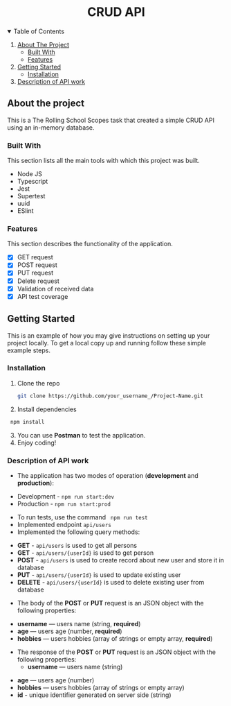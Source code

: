 <h1 align="center">CRUD API</h1>

<details open="open">
  <summary>Table of Contents</summary>
  <ol>
    <li>
      <a href="#about-the-project">About The Project</a>
      <ul>
        <li><a href="#built-with">Built With</a></li>
        <li><a href="#features">Features</a></li>
      </ul>
    </li>
    <li>
      <a href="#getting-started">Getting Started</a>
      <ul>
        <li><a href="#installation">Installation</a></li>
      </ul>
    </li>
    <li>
      <a href="#getting-started">Description of API work</a>
    </li>
  </ol>
</details>

## About the project

This is a The Rolling School Scopes task that created a simple CRUD API using an in-memory database.

### Built With

This section lists all the main tools with which this project was built.

- Node JS
- Typescript
- Jest
- Supertest
- uuid
- ESlint

### Features

This section describes the functionality of the application.

- [x] GET request
- [x] POST request
- [x] PUT request
- [x] Delete request
- [x] Validation of received data
- [x] API test coverage

## Getting Started

This is an example of how you may give instructions on setting up your project locally. To get a local copy up and running follow these simple example steps.

### Installation

1. Clone the repo
   ```sh
   git clone https://github.com/your_username_/Project-Name.git
   ```
2. Install dependencies

```sh
 npm install
```

3. You can use **Postman** to test the application.
4. Enjoy coding!

### Description of API work

- The application has two modes of operation (**development** and **production**):

* Development - `npm run start:dev`
* Production - `npm run start:prod`

- To run tests, use the command ` npm run test`
- Implemented endpoint `api/users`
- Implemented the following query methods:

* **GET** - `api/users` is used to get all persons
* **GET** - `api/users/{userId}` is used to get person
* **POST** - `api/users` is used to create record about new user and store it in database
* **PUT** - `api/users/{userId}` is used to update existing user
* **DELETE** - `api/users/{userId}` is used to delete existing user from database

- The body of the **POST** or **PUT** request is an JSON object with the following properties:

* **username** — users name (string, **required**)
* **age** — users age (number, **required**)
* **hobbies** — users hobbies (array of strings or empty array, **required**)

- The response of the **POST** or **PUT** request is an JSON object with the following properties:
  - **username** — users name (string)

* **age** — users age (number)
* **hobbies** — users hobbies (array of strings or empty array)
* **id** - unique identifier generated on server side (string)
